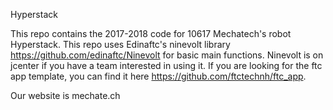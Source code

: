 Hyperstack

This repo contains the 2017-2018 code for 10617 Mechatech's robot Hyperstack. This repo uses Edinaftc's ninevolt library https://github.com/edinaftc/Ninevolt for basic main functions. Ninevolt is on jcenter if you have a team interested in using it. If you are looking for the ftc app template, you can find it here https://github.com/ftctechnh/ftc_app.

Our website is mechate.ch
